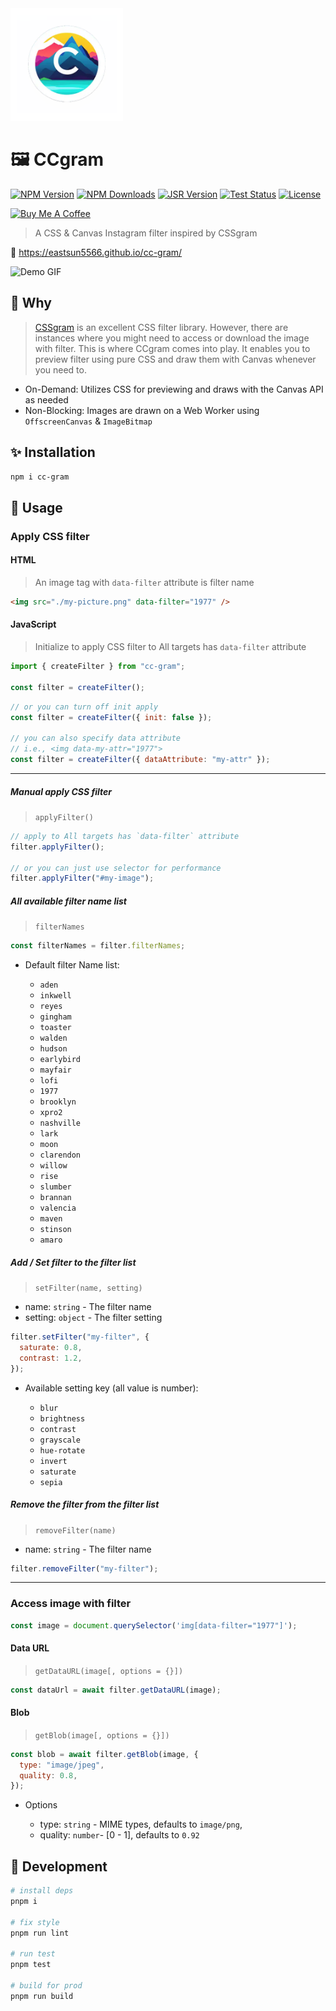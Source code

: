 <img src="./logo.webp" alt="CCgram Logo" width="180">

# 🖼 CCgram

[![NPM Version](https://img.shields.io/npm/v/cc-gram.svg?style=for-the-badge)](https://www.npmjs.com/package/cc-gram)
[![NPM Downloads](https://img.shields.io/npm/dt/cc-gram.svg?style=for-the-badge)](https://www.npmjs.com/package/cc-gram)
[![JSR Version](https://img.shields.io/jsr/v/%40eastsun5566/cc-gram?style=for-the-badge)](https://jsr.io/@eastsun5566/cc-gram)
[![Test Status](https://img.shields.io/github/actions/workflow/status/EastSun5566/cc-gram/test.yml?style=for-the-badge)](https://github.com/EastSun5566/cc-gram/actions/workflows/test.yml)
[![License](https://img.shields.io/github/license/EastSun5566/cc-gram.svg?style=for-the-badge)](https://github.com/EastSun5566/cc-gram/blob/main/LICENSE)

[<img src="https://cdn.buymeacoffee.com/buttons/v2/default-blue.png" alt="Buy Me A Coffee" height="40">](https://www.buymeacoffee.com/eastsun5566)

> A CSS & Canvas Instagram filter inspired by CSSgram

🔗 <https://eastsun5566.github.io/cc-gram/>

![Demo GIF](./demo.gif)

## 🤔 Why

> [CSSgram](https://github.com/una/CSSgram) is an excellent CSS filter library. However, there are instances where you might need to access or download the image with filter. This is where CCgram comes into play. It enables you to preview filter using pure CSS and draw them with Canvas whenever you need to.

- On-Demand: Utilizes CSS for previewing and draws with the Canvas API as needed
- Non-Blocking: Images are drawn on a Web Worker using `OffscreenCanvas` & `ImageBitmap`

## ✨ Installation

```sh
npm i cc-gram
```

## 🚀 Usage

### Apply CSS filter

#### HTML

> An image tag with `data-filter` attribute is filter name

```html
<img src="./my-picture.png" data-filter="1977" />
```

#### JavaScript

> Initialize to apply CSS filter to All targets has `data-filter` attribute

```js
import { createFilter } from "cc-gram";

const filter = createFilter();
```

```js
// or you can turn off init apply
const filter = createFilter({ init: false });

// you can also specify data attribute
// i.e., <img data-my-attr="1977">
const filter = createFilter({ dataAttribute: "my-attr" });
```

---

##### Manual apply CSS filter

> `applyFilter()`

```js
// apply to All targets has `data-filter` attribute
filter.applyFilter();

// or you can just use selector for performance
filter.applyFilter("#my-image");
```

##### All available filter name list

> `filterNames`

```js
const filterNames = filter.filterNames;
```

- Default filter Name list:

  - `aden`
  - `inkwell`
  - `reyes`
  - `gingham`
  - `toaster`
  - `walden`
  - `hudson`
  - `earlybird`
  - `mayfair`
  - `lofi`
  - `1977`
  - `brooklyn`
  - `xpro2`
  - `nashville`
  - `lark`
  - `moon`
  - `clarendon`
  - `willow`
  - `rise`
  - `slumber`
  - `brannan`
  - `valencia`
  - `maven`
  - `stinson`
  - `amaro`

##### Add / Set filter to the filter list

> `setFilter(name, setting)`

- name: `string` - The filter name
- setting: `object` - The filter setting

```js
filter.setFilter("my-filter", {
  saturate: 0.8,
  contrast: 1.2,
});
```

- Available setting key (all value is number):

  - `blur`
  - `brightness`
  - `contrast`
  - `grayscale`
  - `hue-rotate`
  - `invert`
  - `saturate`
  - `sepia`

##### Remove the filter from the filter list

> `removeFilter(name)`

- name: `string` - The filter name

```js
filter.removeFilter("my-filter");
```

---

### Access image with filter

```js
const image = document.querySelector('img[data-filter="1977"]');
```

#### Data URL

> `getDataURL(image[, options = {}])`

```js
const dataUrl = await filter.getDataURL(image);
```

#### Blob

> `getBlob(image[, options = {}])`

```js
const blob = await filter.getBlob(image, {
  type: "image/jpeg",
  quality: 0.8,
});
```

- Options

  - type: `string` - MIME types, defaults to `image/png`,
  - quality: `number`- [0 - 1], defaults to `0.92`

## 🔧 Development

```sh
# install deps
pnpm i

# fix style
pnpm run lint

# run test
pnpm test

# build for prod
pnpm run build
```
